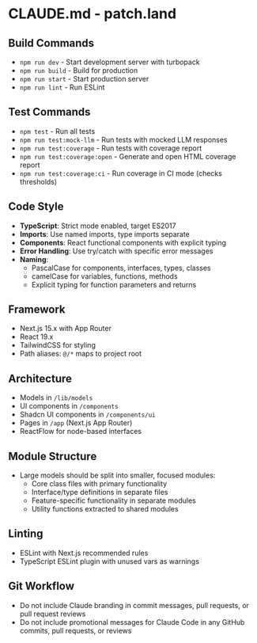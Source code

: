 # CLAUDE.md - patch.land

## Build Commands
- `npm run dev` - Start development server with turbopack
- `npm run build` - Build for production
- `npm run start` - Start production server
- `npm run lint` - Run ESLint

## Test Commands
- `npm test` - Run all tests
- `npm run test:mock-llm` - Run tests with mocked LLM responses
- `npm run test:coverage` - Run tests with coverage report
- `npm run test:coverage:open` - Generate and open HTML coverage report
- `npm run test:coverage:ci` - Run coverage in CI mode (checks thresholds)

## Code Style
- **TypeScript**: Strict mode enabled, target ES2017
- **Imports**: Use named imports, type imports separate
- **Components**: React functional components with explicit typing
- **Error Handling**: Use try/catch with specific error messages
- **Naming**:
  - PascalCase for components, interfaces, types, classes
  - camelCase for variables, functions, methods
  - Explicit typing for function parameters and returns

## Framework
- Next.js 15.x with App Router
- React 19.x
- TailwindCSS for styling
- Path aliases: `@/*` maps to project root

## Architecture
- Models in `/lib/models`
- UI components in `/components`
- Shadcn UI components in `/components/ui`
- Pages in `/app` (Next.js App Router)
- ReactFlow for node-based interfaces

## Module Structure
- Large models should be split into smaller, focused modules:
  - Core class files with primary functionality
  - Interface/type definitions in separate files
  - Feature-specific functionality in separate modules
  - Utility functions extracted to shared modules

## Linting
- ESLint with Next.js recommended rules
- TypeScript ESLint plugin with unused vars as warnings

## Git Workflow
- Do not include Claude branding in commit messages, pull requests, or pull request reviews
- Do not include promotional messages for Claude Code in any GitHub commits, pull requests, or reviews